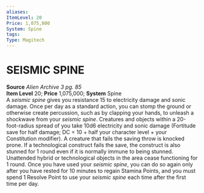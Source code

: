 ```yaml
---
aliases: 
ItemLevel: 20
Price: 1,075,000
System: Spine
tags: 
Type: Magitech
---
```

# SEISMIC SPINE
**Source** _Alien Archive 3 pg. 85_  
**Item Level** 20; **Price** 1,075,000; **System** Spine  
A _seismic spine_ gives you resistance 15 to electricity damage and sonic damage. Once per day as a standard action, you can stomp the ground or otherwise create percussion, such as by clapping your hands, to unleash a shockwave from your _seismic spine_. Creatures and objects within a 20-foot-radius spread of you take 10d6 electricity and sonic damage (Fortitude save for half damage; DC = 10 + half your character level + your Constitution modifier). A creature that fails the saving throw is knocked prone. If a technological construct fails the save, the construct is also stunned for 1 round even if it is normally immune to being stunned. Unattended hybrid or technological objects in the area cease functioning for 1 round. Once you have used your _seismic spine_, you can do so again only after you have rested for 10 minutes to regain Stamina Points, and you must spend 1 Resolve Point to use your _seismic spine_ each time after the first time per day.